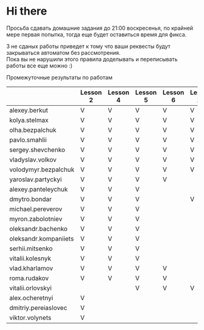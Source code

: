 # Hi there

Просьба сдавать домашние задания до 21:00 воскресенья, по крайней мере первая попытка, 
тогда еще будет оставиться время для фикса.

3 не сданых работы приведет к тому что ваши реквесты будут закрываться автоматом без рассмотрения.  
Пока вы не нарушили этого правила доделывать и переписывать работы все еще можно :)

Промежуточные результаты по работам    

|   	|Lesson 2|Lesson 4|Lesson 5|Lesson 6|Lesson 10|Lesson 11|Lesson 12|  
|---	|---	   |---	    |---	   |---	    |---      |---      |---      |
|  alexey.berkut 	|  V 	|  V 	|  V 	|  V 	|  V  |  V   |      |
|  kolya.stelmax 	|  V 	|  V 	|  V 	|  V 	|   V    |   V    |     |
|  olha.bezpalchuk 	|  V 	|  V 	|  V 	|  V 	|  V  |    |   V   |
|  pavlo.smahlii  |  V 	|  V 	|  V 	|  V 	|   V    |       |    |
|  sergey.shevchenko	|  V 	|  V 	|  V 	|  V 	|  V  |    |    |
|  vladyslav.volkov	|  V 	|  V 	|  V 	|  V 	|  V  |  V  |  V  |
|  volodymyr.bezpalchuk	|  V 	|  V 	|  V 	|  V 	|  V  |  V  |     |
|  yaroslav.partyckyi	|  V 	|  V 	|  V 	|  V 	|    |    |    |
|  alexey.panteleychuk	|  V 	|  V 	|  V 	|   	|	    |    |    |
|  dmytro.bondar	|  V 	|  V 	|  V 	|   	|	  V  |    |    |
|  michael.pereverov	|  V 	|  V 	|  V 	|   	|	    |    |    |
|  myron.zabolotniev	|  V 	|  V 	|  V 	|   	|	    |    |    |
|  oleksandr.bachenko	|  V 	|  V 	|  V 	|   	|	    |    |    |
|  oleksandr.kompaniiets	|  V 	|  V 	|  V 	|   	|	    |    |    |
|  serhii.mitsenko	|  V 	|  V 	|  V 	|   	|	    |    |    |
|  vitalii.kolesnyk	|  V 	|  V 	|  V 	|   	|	    |    |    |
|  vlad.kharlamov	|  V 	|  V 	|  V 	|  V 	|	    |    |    |
|  roma.rudakov  |	V  |	V  |  V  |  V  |		  |    |    |
|  vitalii.orlovskyi  |    |    |  V 	|  V  |   V  |  V  |    |
|  alex.ocheretnyi  |	 V  |    |    |    |			 |    |    |
|  dmitriy.pereiaslovec  |	 V  |     |    |    |			 |    |    |
|  viktor.volynets  | 	V  |    |    |    |			 |    |    |

